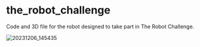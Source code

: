 # the_robot_challenge
Code and 3D file for the robot designed to take part in The Robot Challenge.

![20231206_145435](https://github.com/user-attachments/assets/dce50a4c-a533-4482-8210-b52493eea595)
